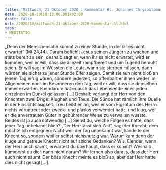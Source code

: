 ```yaml
---
title: 'Mittwoch, 21 Oktober 2020 : Kommentar Hl. Johannes Chrysostomus'
date: 2020-10-20T18:13:00.001+02:00
draft: false
url: /2020/10/mittwoch-21-oktober-2020-kommentar-hl.html
tags: 
- MEDITATIO
---
```


„Denn der Menschensohn kommt zu einer Stunde, in der ihr es nicht erwartet“ (Mt 24,44). Darum befiehlt Jesus seinen Jüngern zu wachen und stets bereit zu sein, deshalb sagt er, wenn ihr es nicht erwartet, wird er kommen, weil er will, dass sie allezeit kampfbereit und um Tugend bemüht seien. Er will sagen: Wüssten die Leute, wann sie sterben müssen, dann würden sie sicher zu jener Stunde Eifer zeigen. Damit sie nun nicht bloß an jenem Tag eifrig wären, sondern jederzeit, so offenbart er ihnen weder im Allgemeinen noch im Besonderen den Tag, weil er will, dass sie denselben immer erwarten. Ebendarum hat er auch das Lebensende eines jeden einzelnen im Dunkel gelassen \[…\] Deshalb verlangt der Herr von den Knechten zwei Dinge: Klugheit und Treue. Die Sünde hat nämlich ihre Quelle in der Einsichtslosigkeit. Treu heißt er ihn, weil er vom Eigentum des Herrn nichts veruntreut oder zweck- und planlos verwendet hatte, und klug, weil er die anvertrauten Güter in gebührender Weise zu verwalten wusste. Beides ist ja auch notwendig \[…\] Siehst du, welche Folgen es hatte, dass jener Tag unbekannt blieb? „Der Herr lässt sich Zeit“, sagt der Knecht; dem möchte ich entgegnen: Nicht weil der Tag unbekannt war, handelte der Knecht so, sondern weil er selbst nichtsnutzig war. Warum kam denn der kluge und getreue Knecht nicht auf solche Gedanken? Wie, Elender, wenn der Herr auch säumt, erwartest du überhaupt, dass er kommt? Weshalb kümmerst du dich dann nicht darum? Wir lernen also daraus, dass der Herr auch nicht säumt. Der böse Knecht meinte es bloß so, aber der Herr hatte dies nicht gesagt \[…\].